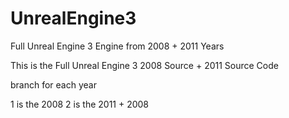 # UnrealEngine3
Full Unreal Engine 3 Engine from 2008 + 2011 Years

This is the Full Unreal Engine 3 2008 Source + 2011 Source Code

branch for each year 

1 is the 2008
2 is the 2011 + 2008
